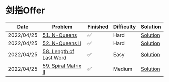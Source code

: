 # 剑指Offer
| Date       | Problem                                                                       | Finished | Difficulty | Solution                                           |
|------------|-------------------------------------------------------------------------------|----------|------------|----------------------------------------------------|
| 2022/04/25 | [51. N-Queens](https://leetcode.com/problems/n-queens/)                       | ✅        | Hard       | [Solution](./src/orderbyasc/SolveNQueens.java)     |
| 2022/04/25 | [52. N-Queens II](https://leetcode.com/problems/n-queens-ii/)                 | ✅        | Hard       | [Solution](./src/orderbyasc/TotalNQueens.java)     |
| 2022/04/25 | [58. Length of Last Word](https://leetcode.com/problems/length-of-last-word/) | ✅        | Easy       | [Solution](./src/orderbyasc/LengthOfLastWord.java) |
| 2022/04/25 | [59. Spiral Matrix II](https://leetcode.com/problems/spiral-matrix-ii/)       | ✅        | Medium     | [Solution](./src/orderbyasc/GenerateMatrix.java)   |
